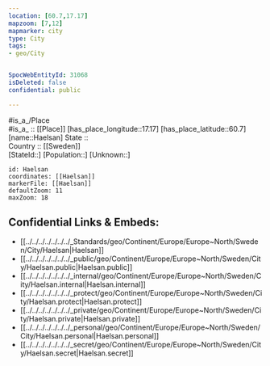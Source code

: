```yaml
---
location: [60.7,17.17] 
mapzoom: [7,12] 
mapmarker: city 
type: City
tags:
- geo/City


SpocWebEntityId: 31068
isDeleted: false
confidential: public

---
```

#is_a_/Place  
#is_a_ :: [[Place]] 
[has_place_longitude::17.17] 
[has_place_latitude::60.7] 
[name::Haelsan] 
State ::  
Country :: [[Sweden]]  
[StateId::] 
[Population::] 
[Unknown::] 


```leaflet
id: Haelsan
coordinates: [[Haelsan]] 
markerFile: [[Haelsan]] 
defaultZoom: 11 
maxZoom: 18
```


## Confidential Links & Embeds: 
- [[../../../../../../../_Standards/geo/Continent/Europe/Europe~North/Sweden/City/Haelsan|Haelsan]] 
- [[../../../../../../../_public/geo/Continent/Europe/Europe~North/Sweden/City/Haelsan.public|Haelsan.public]] 
- [[../../../../../../../_internal/geo/Continent/Europe/Europe~North/Sweden/City/Haelsan.internal|Haelsan.internal]] 
- [[../../../../../../../_protect/geo/Continent/Europe/Europe~North/Sweden/City/Haelsan.protect|Haelsan.protect]] 
- [[../../../../../../../_private/geo/Continent/Europe/Europe~North/Sweden/City/Haelsan.private|Haelsan.private]] 
- [[../../../../../../../_personal/geo/Continent/Europe/Europe~North/Sweden/City/Haelsan.personal|Haelsan.personal]] 
- [[../../../../../../../_secret/geo/Continent/Europe/Europe~North/Sweden/City/Haelsan.secret|Haelsan.secret]] 
